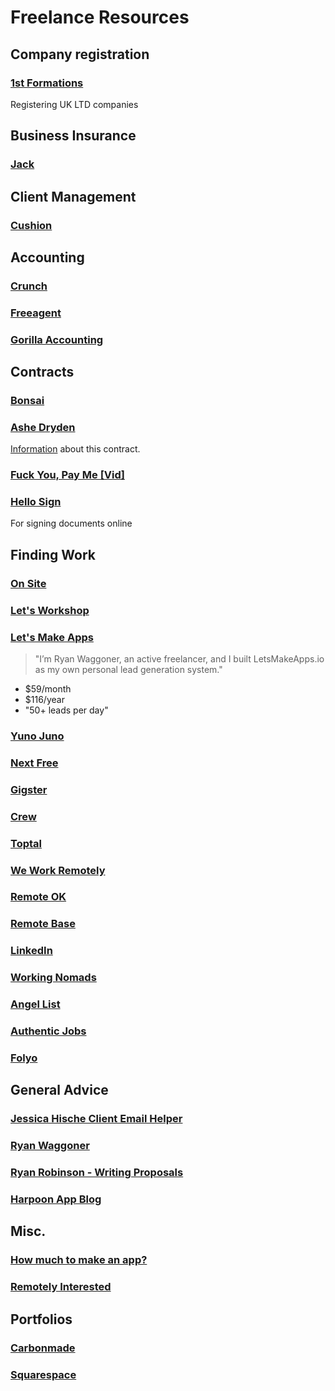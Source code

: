 # Freelance Resources

## Company registration

### [1st Formations](https://www.1stformations.co.uk)
Registering UK LTD companies


## Business Insurance

### [Jack](https://withjack.co.uk)


## Client Management

### [Cushion](http://cushionapp.com)


## Accounting

### [Crunch](https://www.crunch.co.uk)

### [Freeagent](https://www.freeagent.com)

### [Gorilla Accounting](https://gorillaaccounting.com)


## Contracts

### [Bonsai](https://www.hellobonsai.com/freelancers)

### [Ashe Dryden](https://github.com/ashedryden/freelance-contract)

[Information](https://www.ashedryden.com/blog/contract) about this contract.

### [Fuck You, Pay Me [Vid]](https://vimeo.com/22053820)

### [Hello Sign](https://www.hellosign.com)

For signing documents online


## Finding Work

### [On Site](http://onsite.io)

### [Let's Workshop](http://letsworkshop.com)

### [Let's Make Apps](https://letsmakeapps.io)

> "I’m Ryan Waggoner, an active freelancer, and I built LetsMakeApps.io as my own personal lead generation system."

- $59/month
- $116/year
- "50+ leads per day"

### [Yuno Juno](http://yunojuno.com)

### [Next Free](https://www.nextfree.co.uk)

### [Gigster](https://gigster.com)

### [Crew](https://crew.co)

### [Toptal](https://www.toptal.com)

### [We Work Remotely](https://weworkremotely.com)

### [Remote OK](https://remoteok.io)

### [Remote Base](https://remotebase.io/companies)

### [LinkedIn](https://www.linkedin.com/jobs)

### [Working Nomads](https://www.workingnomads.co/jobs)

### [Angel List](https://angel.co/jobs)

### [Authentic Jobs](https://authenticjobs.com)

### [Folyo](https://www.folyo.me)


## General Advice

### [Jessica Hische Client Email Helper](http://jessicahische.is/helpingyouanswer)

### [Ryan Waggoner](http://ryanwaggoner.com)

### [Ryan Robinson - Writing Proposals](https://www.ryrob.com/courses/writing-winning-freelance-proposal/?ref=bonsai)

### [Harpoon App Blog](https://harpoonapp.com/blog/category/freelancing)


## Misc.

### [How much to make an app?](http://howmuchtomakeanapp.com)

### [Remotely Interested](http://www.remotelyinterested.co)


## Portfolios

### [Carbonmade](https://carbonmade.com)

### [Squarespace](http://squarespace.com)
